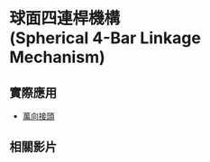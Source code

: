 # 球面四連桿機構<br />(Spherical 4-Bar Linkage Mechanism)

<YoutubeEmbed video-id="_fO4-0GOmS0" />

## 實際應用

- [萬向接頭](/linkage/others/examples/universal-join)

## 相關影片

<YoutubeEmbed video-id="XQCVg_iXV7U" />
<YoutubeEmbed video-id="q0erDDuPO7w" />
<YoutubeEmbed video-id="OE_BTQP3mE8" />
<YoutubeEmbed video-id="M7r-6CFFuK8" />
<YoutubeEmbed video-id="E8WxHclAyMw" />
<YoutubeEmbed video-id="Y3QtVdXIKbc" />
